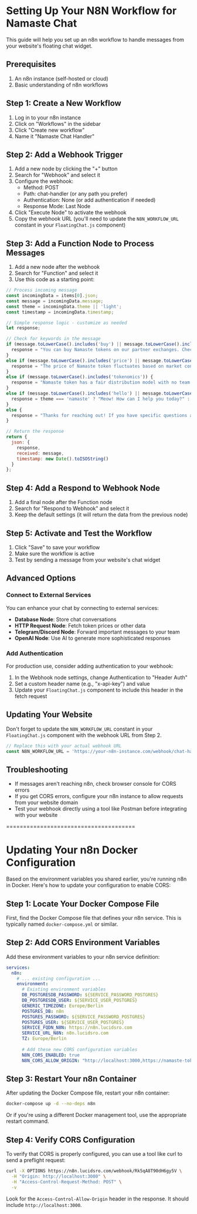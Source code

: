 # Setting Up Your N8N Workflow for Namaste Chat

This guide will help you set up an n8n workflow to handle messages from your website's floating chat widget.

## Prerequisites

1. An n8n instance (self-hosted or cloud)
2. Basic understanding of n8n workflows

## Step 1: Create a New Workflow

1. Log in to your n8n instance
2. Click on "Workflows" in the sidebar
3. Click "Create new workflow"
4. Name it "Namaste Chat Handler"

## Step 2: Add a Webhook Trigger

1. Add a new node by clicking the "+" button
2. Search for "Webhook" and select it
3. Configure the webhook:
   - Method: POST
   - Path: chat-handler (or any path you prefer)
   - Authentication: None (or add authentication if needed)
   - Response Mode: Last Node
4. Click "Execute Node" to activate the webhook
5. Copy the webhook URL (you'll need to update the `N8N_WORKFLOW_URL` constant in your `FloatingChat.js` component)

## Step 3: Add a Function Node to Process Messages

1. Add a new node after the webhook
2. Search for "Function" and select it
3. Use this code as a starting point:

```javascript
// Process incoming message
const incomingData = items[0].json;
const message = incomingData.message;
const theme = incomingData.theme || 'light';
const timestamp = incomingData.timestamp;

// Simple response logic - customize as needed
let response;

// Check for keywords in the message
if (message.toLowerCase().includes('buy') || message.toLowerCase().includes('purchase')) {
  response = "You can buy Namaste tokens on our partner exchanges. Check our website for the latest listing information!";
} 
else if (message.toLowerCase().includes('price') || message.toLowerCase().includes('worth')) {
  response = "The price of Namaste token fluctuates based on market conditions. Check our Linktr.ee (https://linktr.ee/namastecardano) for current price information.";
}
else if (message.toLowerCase().includes('tokenomics')) {
  response = "Namaste token has a fair distribution model with no team allocation. Check our tokenomics section for more details!";
}
else if (message.toLowerCase().includes('hello') || message.toLowerCase().includes('hi')) {
  response = theme === 'namaste' ? "Meow! How can I help you today?" : "Namaste! How can I assist you with our token?";
}
else {
  response = "Thanks for reaching out! If you have specific questions about Namaste token, feel free to ask about buying, price, or tokenomics.";
}

// Return the response
return {
  json: {
    response,
    received: message,
    timestamp: new Date().toISOString()
  }
};
```

## Step 4: Add a Respond to Webhook Node

1. Add a final node after the Function node
2. Search for "Respond to Webhook" and select it
3. Keep the default settings (it will return the data from the previous node)

## Step 5: Activate and Test the Workflow

1. Click "Save" to save your workflow
2. Make sure the workflow is active
3. Test by sending a message from your website's chat widget

## Advanced Options

### Connect to External Services

You can enhance your chat by connecting to external services:

- **Database Node**: Store chat conversations
- **HTTP Request Node**: Fetch token prices or other data
- **Telegram/Discord Node**: Forward important messages to your team
- **OpenAI Node**: Use AI to generate more sophisticated responses

### Add Authentication

For production use, consider adding authentication to your webhook:

1. In the Webhook node settings, change Authentication to "Header Auth"
2. Set a custom header name (e.g., "x-api-key") and value
3. Update your `FloatingChat.js` component to include this header in the fetch request

## Updating Your Website

Don't forget to update the `N8N_WORKFLOW_URL` constant in your `FloatingChat.js` component with the webhook URL from Step 2.

```javascript
// Replace this with your actual webhook URL
const N8N_WORKFLOW_URL = 'https://your-n8n-instance.com/webhook/chat-handler';
```

## Troubleshooting

- If messages aren't reaching n8n, check browser console for CORS errors
- If you get CORS errors, configure your n8n instance to allow requests from your website domain
- Test your webhook directly using a tool like Postman before integrating with your website



======================================
# Updating Your n8n Docker Configuration

Based on the environment variables you shared earlier, you're running n8n in Docker. Here's how to update your configuration to enable CORS:

## Step 1: Locate Your Docker Compose File

First, find the Docker Compose file that defines your n8n service. This is typically named `docker-compose.yml` or similar.

## Step 2: Add CORS Environment Variables

Add these environment variables to your n8n service definition:

```yaml
services:
  n8n:
    # ... existing configuration ...
    environment:
      # Existing environment variables
      DB_POSTGRESDB_PASSWORD: ${SERVICE_PASSWORD_POSTGRES}
      DB_POSTGRESDB_USER: ${SERVICE_USER_POSTGRES}
      GENERIC_TIMEZONE: Europe/Berlin
      POSTGRES_DB: n8n
      POSTGRES_PASSWORD: ${SERVICE_PASSWORD_POSTGRES}
      POSTGRES_USER: ${SERVICE_USER_POSTGRES}
      SERVICE_FQDN_N8N: https://n8n.lucidsro.com
      SERVICE_URL_N8N: n8n.lucidsro.com
      TZ: Europe/Berlin
      
      # Add these new CORS configuration variables
      N8N_CORS_ENABLED: true
      N8N_CORS_ALLOW_ORIGIN: "http://localhost:3000,https://namaste-token.netlify.app"
```

## Step 3: Restart Your n8n Container

After updating the Docker Compose file, restart your n8n container:

```bash
docker-compose up -d --no-deps n8n
```

Or if you're using a different Docker management tool, use the appropriate restart command.

## Step 4: Verify CORS Configuration

To verify that CORS is properly configured, you can use a tool like curl to send a preflight request:

```bash
curl -X OPTIONS https://n8n.lucidsro.com/webhook/Rk5qA8T90dH6gy5V \
  -H "Origin: http://localhost:3000" \
  -H "Access-Control-Request-Method: POST" \
  -v
```

Look for the `Access-Control-Allow-Origin` header in the response. It should include `http://localhost:3000`.